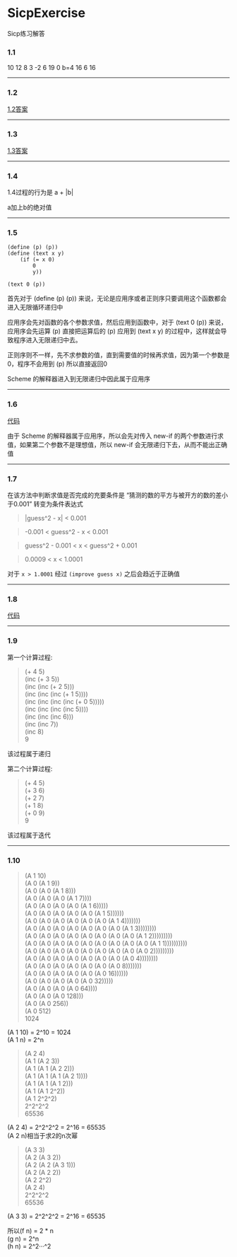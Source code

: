 # SicpExercise
Sicp练习解答
### 1.1
10  12  8  3  -2  6  19  0  b=4  16  6  16
***
### 1.2
[1.2答案](https://github.com/zyfoolboy/SicpExercise/blob/master/1-2.scm)
***
### 1.3
[1.3答案](https://github.com/zyfoolboy/SicpExercise/blob/master/1-3.scm)
***
### 1.4
1.4过程的行为是  a + |b| 

a加上b的绝对值
***
### 1.5
```
(define (p) (p))
(define (text x y)
	(if (= x 0)
	    0
	    y))

(text 0 (p))
```

首先对于 (define (p) (p)) 来说，无论是应用序或者正则序只要调用这个函数都会进入无限循环递归中

应用序会先对函数的各个参数求值，然后应用到函数中，对于 (text 0 (p)) 来说，应用序会先运算 (p) 直接把运算后的 (p) 应用到 (text x y) 的过程中，这样就会导致程序进入无限递归中去。

正则序则不一样，先不求参数的值，直到需要值的时候再求值，因为第一个参数是0，程序不会用到 (p) 所以直接返回0

Scheme 的解释器进入到无限递归中因此属于应用序
***
### 1.6
[代码](https://github.com/zyfoolboy/SicpExercise/blob/master/1-6.scm)

由于 Scheme 的解释器属于应用序，所以会先对传入 new-if 的两个参数进行求值，如果第二个参数不是理想值，所以 new-if 会无限递归下去，从而不能出正确值
***
### 1.7
在该方法中判断求值是否完成的充要条件是 “猜测的数的平方与被开方的数的差小于0.001” 转变为条件表达式

>|guess^2 - x| < 0.001

>-0.001 < guess^2 - x < 0.001

>guess^2 - 0.001 < x < guess^2 + 0.001

>0.0009 < x < 1.0001

对于 `x > 1.0001` 经过 `(improve guess x)` 之后会趋近于正确值 
***
### 1.8
[代码](https://github.com/zyfoolboy/SicpExercise/blob/master/1-8.scm)
***
### 1.9
第一个计算过程:
>(+ 4 5)<br/>
(inc (+ 3 5))<br/>
(inc (inc (+ 2 5)))<br/>
(inc (inc (inc (+ 1 5))))<br/>
(inc (inc (inc (inc (+ 0 5)))))<br/>
(inc (inc (inc (inc 5))))<br/>
(inc (inc (inc 6)))<br/>
(inc (inc 7))<br/>
(inc 8)<br/>
9

该过程属于递归

第二个计算过程:
>(+ 4 5)<br/>
(+ 3 6)<br/>
(+ 2 7)<br/>
(+ 1 8)<br/>
(+ 0 9)<br/>
9

该过程属于迭代
***
### 1.10
>(A 1 10)<br/>
(A 0 (A 1 9))<br/>
(A 0 (A 0 (A 1 8)))<br/>
(A 0 (A 0 (A 0 (A 1 7))))<br/>
(A 0 (A 0 (A 0 (A 0 (A 1 6)))))<br/>
(A 0 (A 0 (A 0 (A 0 (A 0 (A 1 5))))))<br/>
(A 0 (A 0 (A 0 (A 0 (A 0 (A 0 (A 1 4)))))))<br/>
(A 0 (A 0 (A 0 (A 0 (A 0 (A 0 (A 0 (A 1 3))))))))<br/>
(A 0 (A 0 (A 0 (A 0 (A 0 (A 0 (A 0 (A 0 (A 1 2)))))))))<br/>
(A 0 (A 0 (A 0 (A 0 (A 0 (A 0 (A 0 (A 0 (A 0 (A 1 1))))))))))<br/>
(A 0 (A 0 (A 0 (A 0 (A 0 (A 0 (A 0 (A 0 (A 0 2)))))))))<br/>
(A 0 (A 0 (A 0 (A 0 (A 0 (A 0 (A 0 (A 0 4))))))))<br/>
(A 0 (A 0 (A 0 (A 0 (A 0 (A 0 (A 0 8)))))))<br/>
(A 0 (A 0 (A 0 (A 0 (A 0 (A 0 16))))))<br/>
(A 0 (A 0 (A 0 (A 0 (A 0 32)))))<br/>
(A 0 (A 0 (A 0 (A 0 64))))<br/>
(A 0 (A 0 (A 0 128)))<br/>
(A 0 (A 0 256))<br/>
(A 0 512)<br/>
1024

(A 1 10) = 2^10 = 1024<br/>
(A 1 n) = 2^n

>(A 2 4)<br/>
(A 1 (A 2 3))<br/>
(A 1 (A 1 (A 2 2)))<br/>
(A 1 (A 1 (A 1 (A 2 1))))<br/>
(A 1 (A 1 (A 1 2)))<br/>
(A 1 (A 1 2^2))<br/>
(A 1 2^2^2)<br/>
2^2^2^2<br/>
65536<br/>

(A 2 4) = 2^2^2^2 = 2^16 = 65535<br/>
(A 2 n)相当于求2的n次幂

>(A 3 3)<br/>
(A 2 (A 3 2))<br/>
(A 2 (A 2 (A 3 1)))<br/>
(A 2 (A 2 2))<br/>
(A 2 2^2)<br/>
(A 2 4)<br/>
2^2^2^2<br/>
65536<br/>

(A 3 3) = 2^2^2^2 = 2^16 = 65535<br/>

所以(f n) = 2 * n<br/>
(g n) = 2^n<br/>
(h n) = 2^2···^2<br/>
